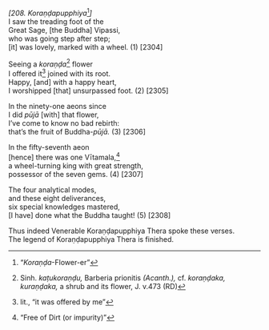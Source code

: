 *\[208. Koraṇḍapupphiya*[^1]*\]*  
I saw the treading foot of the  
Great Sage, \[the Buddha\] Vipassi,  
who was going step after step;  
\[it\] was lovely, marked with a wheel. (1) \[2304\]

Seeing a *koraṇḍa*[^2] flower  
I offered it[^3] joined with its root.  
Happy, \[and\] with a happy heart,  
I worshipped \[that\] unsurpassed foot. (2) \[2305\]

In the ninety-one aeons since  
I did *pūjā* \[with\] that flower,  
I’ve come to know no bad rebirth:  
that’s the fruit of Buddha-*pūjā.* (3) \[2306\]

In the fifty-seventh aeon  
\[hence\] there was one Vītamala,[^4]  
a wheel-turning king with great strength,  
possessor of the seven gems. (4) \[2307\]

The four analytical modes,  
and these eight deliverances,  
six special knowledges mastered,  
\[I have\] done what the Buddha taught! (5) \[2308\]

Thus indeed Venerable Koraṇḍapupphiya Thera spoke these verses.  
The legend of Koraṇḍapupphiya Thera is finished.

[^1]: “*Koraṇḍa*-Flower-er”

[^2]: Sinh. *kaṭukoraṇḍu,* Barberia prionitis *(Acanth.),* cf.
    *koraṇḍaka, kuraṇḍaka,* a shrub and its flower, J. v.473 (RD)

[^3]: lit., “it was offered by me”

[^4]: “Free of Dirt (or impurity)”
